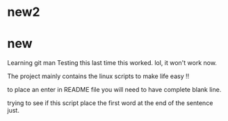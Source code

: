 
# new2
# new 
Learning git man
Testing this
last time this worked. lol, it won't work now. 

The project mainly contains the linux scripts to make life easy !!

to place an enter in README file you will need to have complete blank line.

trying to see if this script place the first word at the end of the sentence just.


